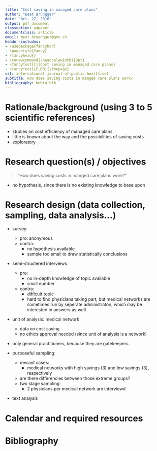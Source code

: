 ```yaml
---
title: "Cost saving in managed care plans"
author: "Beat Brüngger"
date: "Oct. 27, 2016"
output: pdf_document
classoption: a4paper
documentclass: article
email: beat.bruengger@gmx.ch
header-includes:
- \usepackage{fancyhdr}
- \pagestyle{fancy}
- \fancyhead{}
- \renewcommand{\headrulewidth}{0pt}
- \fancyfoot[C]{Cost saving in managed care plans}
- \fancyfoot[LE,RO]{\thepage}
csl: international-journal-of-public-health.csl
subtitle: How does saving costs in manged care plans work?
bibliography: bebru.bib
---
```


# Rationale/background (using 3 to 5 scientific references)

* studies on cost efficiency of managed care plans
* little is known about the way and the possibilities of saving costs
* exploratory

# Research question(s) / objectives

> "How does saving costs in manged care plans work?"

* no hypothesis, since there is no existing knowledge to base upon

# Research design (data collection, sampling, data analysis…)

* survey:
  * pro: anonymous
  * contra:
    * no hypothesis available
    * sample too small to draw statistically conclusions
* semi-structered interviews
  * pro:
    * no in-depth knowledge of topic available
    * small number
  * contra:
    * difficult topic
    * hard to find physicians taking part, but medical networks are sometimes run by seperate administraton, which may be interested in answers as well

* unit of analysis: medical network
  * data on cost saving
  * no ethics approval needed (since unit of analysis is a network)
* only general practitioners, because they are gatekeepers
* purposeful sampling:
  * deviant cases:
    * medical networks with high savings (3) and low savings (3), respectively
  * are there differencies between those extreme groups?
  * two stage sampling:
    * 2 physicians per medical network are interviewd
* text analysis

# Calendar and required resources

# Bibliography
